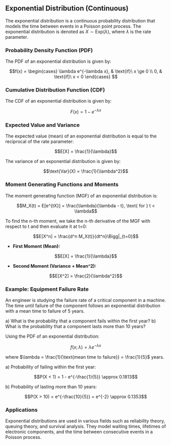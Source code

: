 ## Exponential Distribution (Continuous)

The exponential distribution is a continuous probability distribution that models the time between events in a Poisson point process. The exponential distribution is denoted as $X \sim \text{Exp}(\lambda)$, where $\lambda$ is the rate parameter.

### Probability Density Function (PDF)

The PDF of an exponential distribution is given by:

$$f(x) =
\begin{cases}
  \lambda e^{-\lambda x}, & \text{if}\ x \ge 0 \\
  0, & \text{if}\ x < 0
\end{cases}
$$

### Cumulative Distribution Function (CDF)

The CDF of an exponential distribution is given by:

$$F(x) = 1 - e^{-\lambda x}$$

### Expected Value and Variance

The expected value (mean) of an exponential distribution is equal to the reciprocal of the rate parameter:

$$E[X] = \frac{1}{\lambda}$$

The variance of an exponential distribution is given by:

$$\text{Var}(X) = \frac{1}{\lambda^2}$$

### Moment Generating Functions and Moments

The moment generating function (MGF) of an exponential distribution is:

$$M_X(t) = E[e^{tX}] = \frac{\lambda}{\lambda - t}, \text{ for } t < \lambda$$

To find the n-th moment, we take the n-th derivative of the MGF with respect to t and then evaluate it at t=0:

$$E[X^n] = \frac{d^n M_X(t)}{dt^n}\Bigg|_{t=0}$$

* **First Moment (Mean):**

$$E[X] = \frac{1}{\lambda}$$

* **Second Moment (Variance + Mean^2):**

$$E[X^2] = \frac{2}{\lambda^2}$$

### Example: Equipment Failure Rate

An engineer is studying the failure rate of a critical component in a machine. The time until failure of the component follows an exponential distribution with a mean time to failure of 5 years.

a) What is the probability that a component fails within the first year?
b) What is the probability that a component lasts more than 10 years?

Using the PDF of an exponential distribution:

$$f(x; \lambda) = \lambda e^{-\lambda x}$$

where $\lambda = \frac{1}{\text{mean time to failure}} = \frac{1}{5}$ years.

a) Probability of failing within the first year:

$$P(X < 1) = 1 - e^{-\frac{1}{5}} \approx 0.1813$$

b) Probability of lasting more than 10 years:

$$P(X > 10) = e^{-\frac{10}{5}} = e^{-2} \approx 0.1353$$

### Applications

Exponential distributions are used in various fields such as reliability theory, queuing theory, and survival analysis. They model waiting times, lifetimes of electronic components, and the time between consecutive events in a Poisson process.
